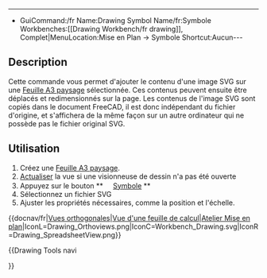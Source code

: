 ---
- GuiCommand:/fr   Name:Drawing Symbol   Name/fr:Symbole   Workbenches:[[Drawing Workbench/fr   drawing]], Complet|MenuLocation:Mise en Plan → Symbole   Shortcut:Aucun---

## Description

Cette commande vous permet d\'ajouter le contenu d\'une image SVG sur une [ Feuille A3 paysage](Drawing_Landscape_A3/fr.md) sélectionnée. Ces contenus peuvent ensuite être déplacés et redimensionnés sur la page. Les contenus de l\'image SVG sont copiés dans le document FreeCAD, il est donc indépendant du fichier d\'origine, et s\'affichera de la même façon sur un autre ordinateur qui ne possède pas le fichier original SVG.

## Utilisation

1.  Créez une [Feuille A3 paysage](Drawing_Landscape_A3/fr.md).
2.  [Actualiser](Std_Refresh/fr.md) la vue si une visionneuse de dessin n\'a pas été ouverte
3.  Appuyez sur le bouton **<img src="images/_Drawing_Symbol.png" width=16px> [Symbole](Drawing_Symbol/fr.md)
**
4.  Sélectionnez un fichier SVG
5.  Ajuster les propriétés nécessaires, comme la position et l\'échelle.





<div class="mw-translate-fuzzy">


{{docnav/fr|[Vues orthogonales](Drawing_Orthoviews/fr.md)|[Vue d'une feuille de calcul](Drawing_SpreadsheetView/fr.md)|[Atelier Mise en plan](Drawing_Module/fr.md)|IconL=Drawing_Orthoviews.png|IconC=Workbench_Drawing.svg|IconR=Drawing_SpreadsheetView.png}}


</div>


{{Drawing Tools navi

}} 
